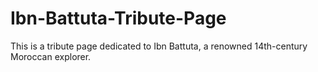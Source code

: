 # Ibn-Battuta-Tribute-Page
This is a tribute page dedicated to Ibn Battuta, a renowned 14th-century Moroccan explorer.
